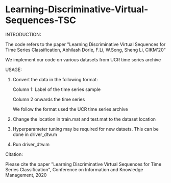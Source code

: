 # Learning-Discriminative-Virtual-Sequences-TSC

INTRODUCTION:

The code refers to the paper "Learning Discriminative Virtual Sequences for Time Series Classification, Abhilash Dorle, F.Li, W.Song, Sheng Li, CIKM'20"

We implement our code on various datasets from UCR time series archive

USAGE:

1. Convert the data in the following format:

   Column 1: Label of the time series sample
   
   Column 2 onwards the time series

   We follow the format used the UCR time series archive

2. Change the location in train.mat and test.mat to the dataset location

3. Hyperparameter tuning may be required for new datsets. This can be done in driver_dtw.m

4. Run driver_dtw.m

Citation:

Please cite the paper "Learning Discriminative Virtual Sequences for Time Series Classification", Conference on Information and Knowledge Management, 2020
